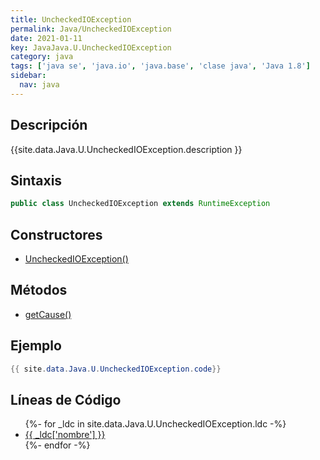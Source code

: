 ```yaml
---
title: UncheckedIOException
permalink: Java/UncheckedIOException
date: 2021-01-11
key: JavaJava.U.UncheckedIOException
category: java
tags: ['java se', 'java.io', 'java.base', 'clase java', 'Java 1.8']
sidebar: 
  nav: java
---
```


## Descripción
{{site.data.Java.U.UncheckedIOException.description }}

## Sintaxis
~~~java
public class UncheckedIOException extends RuntimeException
~~~

## Constructores
* [UncheckedIOException()](/Java/UncheckedIOException/UncheckedIOException/)

## Métodos
* [getCause()](/Java/UncheckedIOException/getCause)

## Ejemplo
~~~java
{{ site.data.Java.U.UncheckedIOException.code}}
~~~

## Líneas de Código
<ul>
{%- for _ldc in site.data.Java.U.UncheckedIOException.ldc -%}
   <li>
       <a href="{{_ldc['url'] }}">{{ _ldc['nombre'] }}</a>
   </li>
{%- endfor -%}
</ul>
